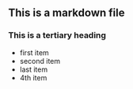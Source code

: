 ## This is a markdown file
### This is a tertiary heading
* first item
* second item
* last item
* 4th item